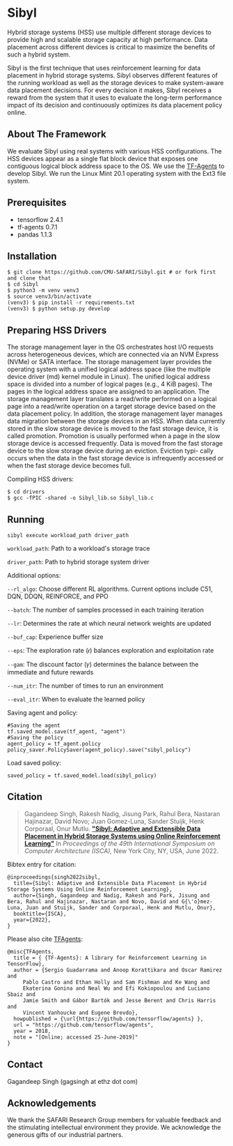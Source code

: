 # Sibyl

Hybrid storage systems (HSS) use multiple different storage devices to provide high and scalable storage capacity at high performance. Data placement across different devices is critical to maximize the benefits of such a hybrid system. 

Sibyl is the first technique that uses reinforcement learning for data placement in hybrid storage systems. Sibyl observes different features of the running workload as well as the storage devices to make system-aware data placement decisions. For every decision it makes, Sibyl receives a reward from the system that it uses to evaluate the long-term performance impact of its decision and continuously optimizes its data placement policy online.


## About The Framework
We evaluate Sibyl using real systems with various HSS configurations. The HSS devices appear as a single flat block device that exposes one contiguous logical block address space to the OS. We use the [TF-Agents](https://github.com/tensorflow/agents) to develop Sibyl. We run the Linux Mint 20.1 operating system with the  Ext3 file system.

## Prerequisites
* tensorflow 2.4.1
* tf-agents 0.7.1
* pandas 1.1.3

## Installation
```
$ git clone https://github.com/CMU-SAFARI/Sibyl.git # or fork first and clone that
$ cd Sibyl
$ python3 -m venv venv3
$ source venv3/bin/activate
(venv3) $ pip install -r requirements.txt
(venv3) $ python setup.py develop
```

## Preparing HSS Drivers
The storage management layer in the OS orchestrates host I/O requests across heterogeneous devices, which are connected via an NVM Express (NVMe) or SATA interface. The storage management layer provides the operating system with a unified logical address space (like the multiple device driver (md) kernel module in Linux). The unified logical address space is divided into a number of logical pages (e.g., 4 KiB pages). The pages in the logical address space are assigned to an application. The storage management layer translates a read/write performed on a logical page into a read/write operation on a target storage device based on the data placement policy. In addition, the storage management layer manages data migration between the storage devices in an HSS. When data currently stored in the slow storage device is moved to the fast storage device, it is called promotion. Promotion is usually performed when a page in the slow storage device is accessed frequently. Data is moved from the fast storage device to the slow storage device during an eviction. Eviction typi- cally occurs when the data in the fast storage device is infrequently accessed or when the fast storage device becomes full.

Compiling HSS drivers:

```
$ cd drivers
$ gcc -fPIC -shared -o Sibyl_lib.so Sibyl_lib.c
```

## Running
```
sibyl execute workload_path driver_path
```

`workload_path`: Path to a workload's storage trace

`driver_path`: Path to hybrid storage system driver

Additional options: 

`--rl_algo`: Choose different RL algorithms. Current options include C51, DQN, DDQN, REINFORCE, and PPO

`--batch`: The number of
samples processed in each training iteration

`--lr`:  Determines the rate at
which neural network weights are updated

`--buf_cap`: Experience buffer size

`--eps`: The exploration rate (𝜖) balances exploration and exploitation rate

`--gam`: The discount factor (𝛾) determines the balance between the immediate and future
rewards

`--num_itr`: The number of times to run an environment

`--eval_itr`: When to evaluate the learned policy

Saving agent and policy:

```
#Saving the agent
tf.saved_model.save(tf_agent, "agent")
#Saving the policy
agent_policy = tf_agent.policy
policy_saver.PolicySaver(agent_policy).save("sibyl_policy")
```

Load saved policy:

```
saved_policy = tf.saved_model.load(sibyl_policy)
```
## Citation
>Gagandeep Singh, Rakesh Nadig, Jisung Park, Rahul Bera, Nastaran Hajinazar, David Novo; Juan Gomez-Luna, Sander Stuijk, Henk Corporaal, Onur Mutlu.
[**"Sibyl: Adaptive and Extensible Data Placement in Hybrid Storage Systems using Online Reinforcement Learning"**](https://people.inf.ethz.ch/omutlu/pub/Sibyl_RL-based-data-placement-in-hybrid-storage-systems_isca22.pdf)
In _Proceedings of the 49th International Symposium on Computer Architecture (ISCA),_ New York City, NY, USA, June 2022.

Bibtex entry for citation:

```
@inproceedings{singh2022sibyl,
  title={Sibyl: Adaptive and Extensible Data Placement in Hybrid Storage Systems Using Online Reinforcement Learning},
  author={Singh, Gagandeep and Nadig, Rakesh and Park, Jisung and Bera, Rahul and Hajinazar, Nastaran and Novo, David and G{\'o}mez-Luna, Juan and Stuijk, Sander and Corporaal, Henk and Mutlu, Onur},
  booktitle={ISCA},
  year={2022},
}
```

Please also cite [TFAgents](https://github.com/tensorflow/agents):

```
@misc{TFAgents,
  title = { {TF-Agents}: A library for Reinforcement Learning in TensorFlow},
  author = {Sergio Guadarrama and Anoop Korattikara and Oscar Ramirez and
     Pablo Castro and Ethan Holly and Sam Fishman and Ke Wang and
     Ekaterina Gonina and Neal Wu and Efi Kokiopoulou and Luciano Sbaiz and
     Jamie Smith and Gábor Bartók and Jesse Berent and Chris Harris and
     Vincent Vanhoucke and Eugene Brevdo},
  howpublished = {\url{https://github.com/tensorflow/agents} },
  url = "https://github.com/tensorflow/agents",
  year = 2018,
  note = "[Online; accessed 25-June-2019]"
}
```
## Contact
Gagandeep Singh (gagsingh at ethz dot com)

## Acknowledgements
We thank the SAFARI Research Group members for valuable feedback and the stimulating intellectual environment they provide. We acknowledge the generous gifts of our industrial partners.

